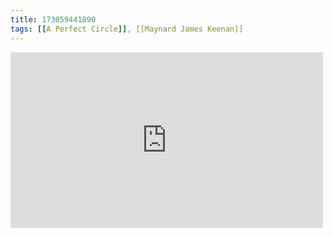 ```yaml
---
title: 173059441890
tags: [[A Perfect Circle]], [[Maynard James Keenan]]
---
```

<iframe allow="accelerometer; autoplay; clipboard-write; encrypted-media; gyroscope; picture-in-picture" allowfullscreen="" frameborder="0" height="281" id="youtube_iframe" src="https://www.youtube.com/embed/r03V9OEJlgg?feature=oembed&amp;enablejsapi=1&amp;origin=https://safe.txmblr.com&amp;wmode=opaque" width="500"></iframe>